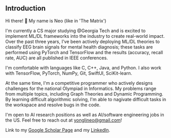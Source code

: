 ## Introduction
Hi there! 👋 My name is Neo (like in 'The Matrix')

I'm currently a CS major studying @Georgia Tech and is excited to implement ML/DL frameworks into the industry to create real-world impact. Over the past three years, I've been actively deploying ML/DL theories to classify EEG brain signals for mental health diagnosis; these tasks are performed using PyTorch and TensorFlow and the results (accuracy, recall rate, AUC) are all published in IEEE conferences.

I'm comfortable with languages like C, C++, Java, and Python. I also work with TensorFlow, PyTorch, NumPy, Git, SwiftUI, SciKit-learn. 

At the same time, I'm a competitive programmer who actively designs challenges for the national Olympiad in Informatics. My problems range from multiple topics, including Graph Theories and Dynamic Programming. By learning difficult algorithmic solving, I'm able to nagivate difficult tasks in the workspace and resolve bugs in the code. 

I'm open to AI research positions as well as AI/software engineering jobs in the US. Feel free to reach out at yonglineo@gmail.com!

Link to my [Google Scholar Page](https://scholar.google.com/citations?user=miPGurwAAAAJ&hl=en) and my [LinkedIn](https://www.linkedin.com/in/yong-li-neo-23360b2b8/).

<!--
**YLNeooo/YLNeooo** is a ✨ _special_ ✨ repository because its `README.md` (this file) appears on your GitHub profile.

Here are some ideas to get you started:

- 🔭 I’m currently working on ...
- 🌱 I’m currently learning ...
- 👯 I’m looking to collaborate on ...
- 🤔 I’m looking for help with ...
- 💬 Ask me about ...
- 📫 How to reach me: ...
- 😄 Pronouns: ...
- ⚡ Fun fact: ...
-->
